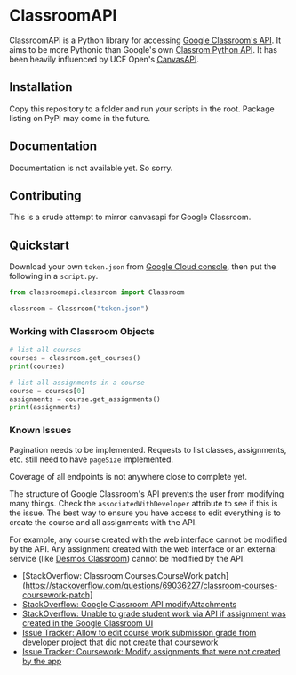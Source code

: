 # ClassroomAPI

ClassroomAPI is a Python library for accessing [Google Classroom's API](https://developers.google.com/classroom/reference/rest). It aims to be more Pythonic than Google's own [Classrom Python API](https://googleapis.github.io/google-api-python-client/docs/dyn/classroom_v1.html). It has been heavily influenced by UCF Open's [CanvasAPI](https://github.com/ucfopen/canvasapi).

## Installation

Copy this repository to a folder and run your scripts in the root. Package listing on PyPI may come in the future.

## Documentation

Documentation is not available yet. So sorry.

## Contributing

This is a crude attempt to mirror canvasapi for Google Classroom.

## Quickstart

Download your own `token.json` from [Google Cloud console](https://console.cloud.google.com/apis/credentials), then put the following in a `script.py`.

```python
from classroomapi.classroom import Classroom 

classroom = Classroom("token.json")
```

### Working with Classroom Objects

```python
# list all courses
courses = classroom.get_courses()
print(courses)

# list all assignments in a course
course = courses[0]
assignments = course.get_assignments()
print(assignments)
```

### Known Issues

Pagination needs to be implemented. Requests to list classes, assignments, etc. still need to have `pageSize` implemented.

Coverage of all endpoints is not anywhere close to complete yet.

The structure of Google Classroom's API prevents the user from modifying many things. Check the `associatedWithDeveloper` attribute to see if this is the issue. The best way to ensure you have access to edit everything is to create the course and all assignments with the API.

For example, any course created with the web interface cannot be modified by the API. Any assignment created with the web interface or an external service (like [Desmos Classroom](https://teacher.desmos.com/)) cannot be modified by the API.

* [StackOverflow: Classroom.Courses.CourseWork.patch](https://stackoverflow.com/questions/69036227/classroom-courses-coursework-patch]
* [StackOverflow: Google Classroom API modifyAttachments](https://stackoverflow.com/questions/38313748/google-classroom-api-modifyattachments)
* [StackOverflow: Unable to grade student work via API if assignment was created in the Google Classroom UI](https://stackoverflow.com/questions/39302231/unable-to-grade-student-work-via-api-if-assignment-was-created-in-the-google-cla?noredirect=1&lq=1)
* [Issue Tracker: Allow to edit course work submission grade from developer project that did not create that coursework](https://issuetracker.google.com/issues/222811927)
* [Issue Tracker: Coursework: Modify assignments that were not created by the app](https://issuetracker.google.com/issues/36760149)

